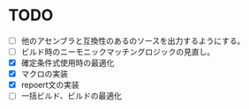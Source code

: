 # TODO

- [ ] 他のアセンブラと互換性のあるのソースを出力するようにする。  
- [ ] ビルド時のニーモニックマッチングロジックの見直し。
- [x] 確定条件式使用時の最適化
- [x] マクロの実装
- [x] repoert文の実装
- [ ] 一括ビルド、ビルドの最適化 

